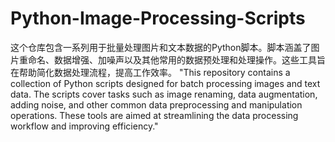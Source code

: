# Python-Image-Processing-Scripts
这个仓库包含一系列用于批量处理图片和文本数据的Python脚本。脚本涵盖了图片重命名、数据增强、加噪声以及其他常用的数据预处理和处理操作。这些工具旨在帮助简化数据处理流程，提高工作效率。
"This repository contains a collection of Python scripts designed for batch processing images and text data. The scripts cover tasks such as image renaming, data augmentation, adding noise, and other common data preprocessing and manipulation operations. These tools are aimed at streamlining the data processing workflow and improving efficiency."
